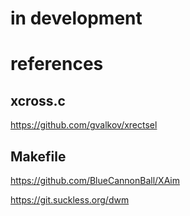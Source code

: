 # in development

# references

## xcross.c

<https://github.com/gvalkov/xrectsel>

## Makefile

<https://github.com/BlueCannonBall/XAim>

<https://git.suckless.org/dwm>
